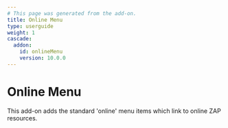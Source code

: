 ```yaml
---
# This page was generated from the add-on.
title: Online Menu
type: userguide
weight: 1
cascade:
  addon:
    id: onlineMenu
    version: 10.0.0
---
```


# Online Menu

This add-on adds the standard 'online' menu items which link to online ZAP resources.  
